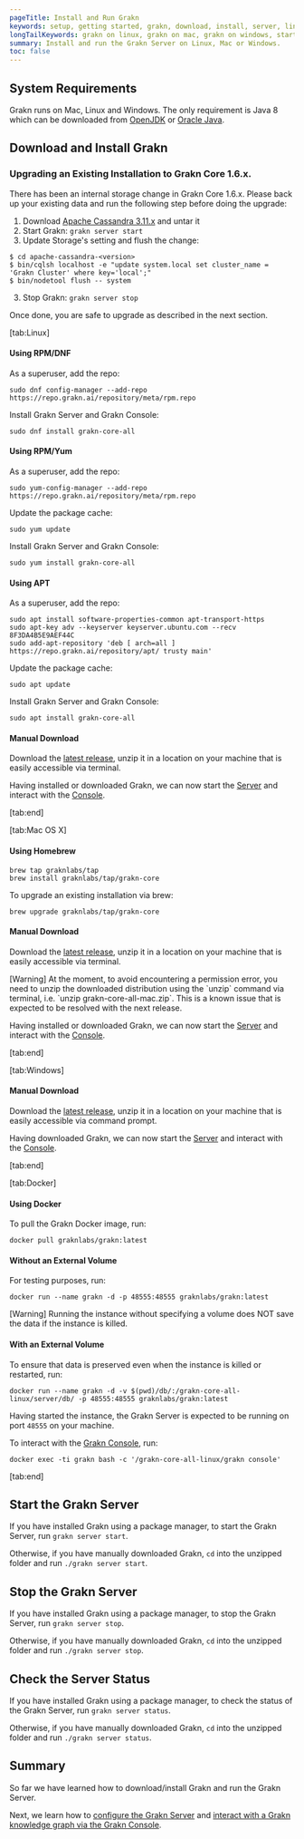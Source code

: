 ```yaml
---
pageTitle: Install and Run Grakn
keywords: setup, getting started, grakn, download, install, server, linux, mac, windows, docker
longTailKeywords: grakn on linux, grakn on mac, grakn on windows, start grakn server
summary: Install and run the Grakn Server on Linux, Mac or Windows.
toc: false
---
```


## System Requirements
Grakn runs on Mac, Linux and Windows. The only requirement is Java 8 which can be downloaded from [OpenJDK](http://openjdk.java.net/install/) or [Oracle Java](https://www.oracle.com/technetwork/java/javase/downloads/jdk8-downloads-2133151.html).

## Download and Install Grakn

### Upgrading an Existing Installation to Grakn Core 1.6.x.

There has been an internal storage change in Grakn Core 1.6.x. Please back up your existing data and run the following step before doing the upgrade:

1. Download [Apache Cassandra 3.11.x](http://www.apache.org/dyn/closer.lua/cassandra/3.11.5/apache-cassandra-3.11.5-bin.tar.gz) and untar it
2. Start Grakn: `grakn server start`
3. Update Storage's setting and flush the change:
```
$ cd apache-cassandra-<version>
$ bin/cqlsh localhost -e "update system.local set cluster_name = 'Grakn Cluster' where key='local';"
$ bin/nodetool flush -- system
```
3. Stop Grakn: `grakn server stop`

Once done, you are safe to upgrade as described in the next section.

<div class="tabs light">
[tab:Linux]
  
#### Using RPM/DNF

As a superuser, add the repo:
```
sudo dnf config-manager --add-repo https://repo.grakn.ai/repository/meta/rpm.repo
```

Install Grakn Server and Grakn Console:
```
sudo dnf install grakn-core-all
```


#### Using RPM/Yum

As a superuser, add the repo:
```
sudo yum-config-manager --add-repo https://repo.grakn.ai/repository/meta/rpm.repo
```

Update the package cache:
```
sudo yum update
```

Install Grakn Server and Grakn Console:
```
sudo yum install grakn-core-all
```

#### Using APT

As a superuser, add the repo:
```
sudo apt install software-properties-common apt-transport-https
sudo apt-key adv --keyserver keyserver.ubuntu.com --recv 8F3DA4B5E9AEF44C
sudo add-apt-repository 'deb [ arch=all ] https://repo.grakn.ai/repository/apt/ trusty main'
```

Update the package cache:
```
sudo apt update
```

Install Grakn Server and Grakn Console:
```
sudo apt install grakn-core-all
```

#### Manual Download

Download the [latest release](https://grakn.ai/download?os=linux#core), unzip it in a location on your machine that is easily accessible via terminal.

Having installed or downloaded Grakn, we can now start the [Server](#start-the-grakn-server) and interact with the [Console](../02-running-grakn/02-console.md).

[tab:end]

[tab:Mac OS X]

#### Using Homebrew
```
brew tap graknlabs/tap
brew install graknlabs/tap/grakn-core
```

To upgrade an existing installation via brew:
```
brew upgrade graknlabs/tap/grakn-core
```

#### Manual Download
Download the [latest release](https://grakn.ai/download?os=mac_os_x#core), unzip it in a location on your machine that is easily accessible via terminal.

<div class="note">
[Warning]
At the moment, to avoid encountering a permission error, you need to unzip the downloaded distribution using the `unzip` command via terminal, i.e. `unzip grakn-core-all-mac.zip`. This is a known issue that is expected to be resolved with the next release.
</div>


Having installed or downloaded Grakn, we can now start the [Server](#start-the-grakn-server) and interact with the [Console](../02-running-grakn/02-console.md).

[tab:end]

[tab:Windows]

#### Manual Download
Download the [latest release](https://grakn.ai/download?os=windows#core), unzip it in a location on your machine that is easily accessible via command prompt.

Having downloaded Grakn, we can now start the [Server](#start-the-grakn-server) and interact with the [Console](../02-running-grakn/02-console.md).

[tab:end]


[tab:Docker]

#### Using Docker

To pull the Grakn Docker image, run:

```
docker pull graknlabs/grakn:latest
```

#### Without an External Volume

For testing purposes, run:
```
docker run --name grakn -d -p 48555:48555 graknlabs/grakn:latest
```

<div class="note">
[Warning]
Running the instance without specifying a volume does NOT save the data if the instance is killed.
</div>

#### With an External Volume

To ensure that data is preserved even when the instance is killed or restarted, run:

```
docker run --name grakn -d -v $(pwd)/db/:/grakn-core-all-linux/server/db/ -p 48555:48555 graknlabs/grakn:latest
```

Having started the instance, the Grakn Server is expected to be running on port `48555` on your machine.

To interact with the [Grakn Console](../02-running-grakn/02-console.md), run:

```
docker exec -ti grakn bash -c '/grakn-core-all-linux/grakn console'
```
[tab:end]
</div>

## Start the Grakn Server
If you have installed Grakn using a package manager, to start the Grakn Server, run `grakn server start`.

Otherwise, if you have manually downloaded Grakn, `cd` into the unzipped folder and run `./grakn server start`.

## Stop the Grakn Server
If you have installed Grakn using a package manager, to stop the Grakn Server, run `grakn server stop`.

Otherwise, if you have manually downloaded Grakn, `cd` into the unzipped folder and run `./grakn server stop`.

## Check the Server Status
If you have installed Grakn using a package manager, to check the status of the Grakn Server, run `grakn server status`.

Otherwise, if you have manually downloaded Grakn, `cd` into the unzipped folder and run `./grakn server status`.

## Summary
So far we have learned how to download/install Grakn and run the Grakn Server.

Next, we learn how to [configure the Grakn Server](../02-running-grakn/03-configuration.md) and [interact with a Grakn knowledge graph via the Grakn Console](../02-running-grakn/02-console.md).
